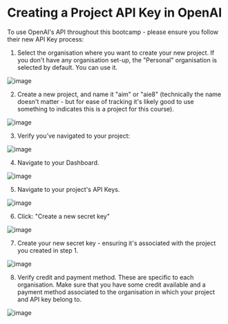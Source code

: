 # Creating a Project API Key in OpenAI

To use OpenAI's API throughout this bootcamp - please ensure you follow their new API Key process:

1. Select the organisation where you want to create your new project. If you don't have any organisation set-up, the "Personal" organisation is selected by default. You can use it.

![image](https://i.imgur.com/dZU1l9j.png)

2. Create a new project, and name it "aim" or "aie8" (technically the name doesn't matter - but for ease of tracking it's likely good to use something to indicates this is a project for this course).

![image](https://i.imgur.com/RtYWMC3.png)

3. Verify you've navigated to your project:

![image](https://i.imgur.com/4dn1CaB.png)

4. Navigate to your Dashboard.

![image](https://i.imgur.com/JujvUEX.png)

5. Navigate to your project's API Keys.

![image](https://i.imgur.com/6JpxDCr.png)

6. Click: "Create a new secret key"

![image](https://i.imgur.com/SrN7RD5.png)

7. Create your new secret key - ensuring it's associated with the project you created in step 1.

![image](https://i.imgur.com/0Fh1X6P.png)

8. Verify credit and payment method. These are specific to each organisation. Make sure that you have some credit available and a payment method associated to the organisation in which your project and API key belong to.

![image](https://i.imgur.com/CTxmKYw.png)
